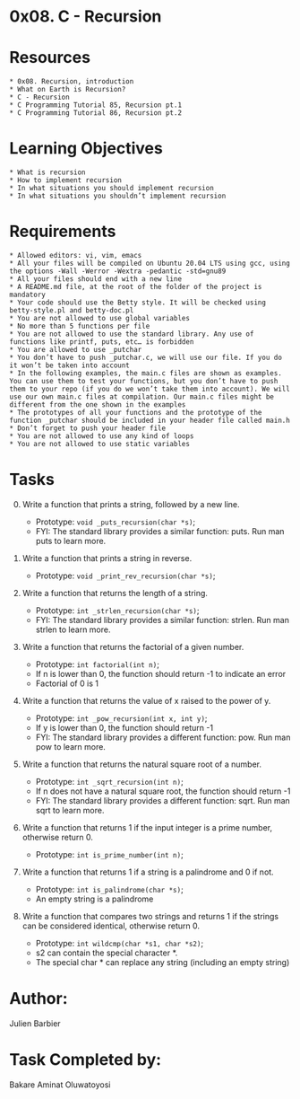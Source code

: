 # 0x08. C - Recursion

# Resources

	* 0x08. Recursion, introduction
	* What on Earth is Recursion?
	* C - Recursion
	* C Programming Tutorial 85, Recursion pt.1
	* C Programming Tutorial 86, Recursion pt.2

# Learning Objectives

	* What is recursion
	* How to implement recursion
	* In what situations you should implement recursion
	* In what situations you shouldn’t implement recursion

# Requirements

	* Allowed editors: vi, vim, emacs
	* All your files will be compiled on Ubuntu 20.04 LTS using gcc, using the options -Wall -Werror -Wextra -pedantic -std=gnu89
	* All your files should end with a new line
	* A README.md file, at the root of the folder of the project is mandatory
	* Your code should use the Betty style. It will be checked using betty-style.pl and betty-doc.pl
	* You are not allowed to use global variables
	* No more than 5 functions per file
	* You are not allowed to use the standard library. Any use of functions like printf, puts, etc… is forbidden
	* You are allowed to use _putchar
	* You don’t have to push _putchar.c, we will use our file. If you do it won’t be taken into account
	* In the following examples, the main.c files are shown as examples. You can use them to test your functions, but you don’t have to push them to your repo (if you do we won’t take them into account). We will use our own main.c files at compilation. Our main.c files might be different from the one shown in the examples
	* The prototypes of all your functions and the prototype of the function _putchar should be included in your header file called main.h
	* Don’t forget to push your header file
	* You are not allowed to use any kind of loops
	* You are not allowed to use static variables

# Tasks

0. Write a function that prints a string, followed by a new line.

	* Prototype: `void _puts_recursion(char *s)`;
	* FYI: The standard library provides a similar function: puts. Run man puts to learn more.

1. Write a function that prints a string in reverse.

	* Prototype: `void _print_rev_recursion(char *s)`;

2. Write a function that returns the length of a string.

	* Prototype: `int _strlen_recursion(char *s)`;
	* FYI: The standard library provides a similar function: strlen. Run man strlen to learn more.

3. Write a function that returns the factorial of a given number.

	* Prototype: `int factorial(int n)`;
	* If n is lower than 0, the function should return -1 to indicate an error
	* Factorial of 0 is 1

4. Write a function that returns the value of x raised to the power of y.

	* Prototype: `int _pow_recursion(int x, int y)`;
	* If y is lower than 0, the function should return -1
	* FYI: The standard library provides a different function: pow. Run man pow to learn more.

5. Write a function that returns the natural square root of a number.

	* Prototype: `int _sqrt_recursion(int n)`;
	* If n does not have a natural square root, the function should return -1
	* FYI: The standard library provides a different function: sqrt. Run man sqrt to learn more.

6. Write a function that returns 1 if the input integer is a prime number, otherwise return 0.

	* Prototype: `int is_prime_number(int n)`;

7. Write a function that returns 1 if a string is a palindrome and 0 if not.

	* Prototype: `int is_palindrome(char *s)`;
	* An empty string is a palindrome

8. Write a function that compares two strings and returns 1 if the strings can be considered identical, otherwise return 0.

	* Prototype: `int wildcmp(char *s1, char *s2)`;
	* s2 can contain the special character *.
	* The special char * can replace any string (including an empty string)

# Author:
Julien Barbier

# Task Completed by:
Bakare Aminat Oluwatoyosi
